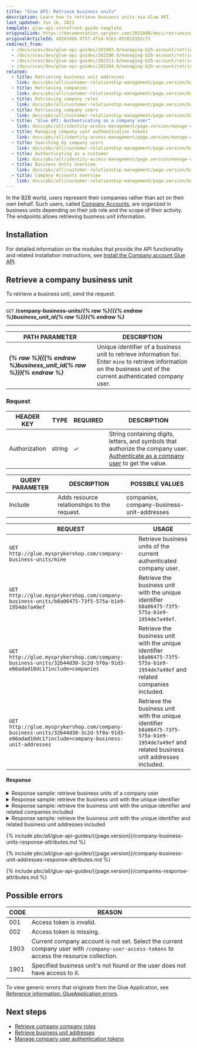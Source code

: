 ```yaml
---
title: "Glue API: Retrieve business units"
description: Learn how to retrieve business units via Glue API.
last_updated: Jun 16, 2021
template: glue-api-storefront-guide-template
originalLink: https://documentation.spryker.com/2021080/docs/retrieving-business-units
originalArticleId: 4926546b-9757-4f24-91b1-05202d352c73
redirect_from:
  - /docs/scos/dev/glue-api-guides/201903.0/managing-b2b-account/retrieving-business-units.html
  - /docs/scos/dev/glue-api-guides/202200.0/managing-b2b-account/retrieving-business-units.html
  - /docs/scos/dev/glue-api-guides/202311.0/managing-b2b-account/retrieving-business-units.html
  - /docs/scos/dev/glue-api-guides/202204.0/managing-b2b-account/retrieving-business-units.html
related:
  - title: Retrieving business unit addresses
    link: docs/pbc/all/customer-relationship-management/page.version/base-shop/manage-using-glue-api/company-account/glue-api-retrieve-business-unit-addresses.html
  - title: Retrieving companies
    link: docs/pbc/all/customer-relationship-management/page.version/base-shop/manage-using-glue-api/company-account/glue-api-retrieve-companies.html
  - title: Retrieving company roles
    link: docs/pbc/all/customer-relationship-management/page.version/base-shop/manage-using-glue-api/company-account/glue-api-retrieve-company-roles.html
  - title: Retrieving company users
    link: docs/pbc/all/customer-relationship-management/page.version/base-shop/manage-using-glue-api/company-account/glue-api-retrieve-company-users.html
  - title: "Glue API: Authenticating as a company user"
    link: docs/pbc/all/identity-access-management/page.version/manage-using-glue-api/glue-api-authenticate-as-a-company-user.html
  - title: Managing company user authentication tokens
    link: docs/pbc/all/identity-access-management/page.version/manage-using-glue-api/glue-api-manage-company-user-authentication-tokens.html
  - title: Searching by company users
    link: docs/pbc/all/customer-relationship-management/page.version/base-shop/manage-using-glue-api/company-account/glue-api-search-by-company-users.html
  - title: Authenticating as a customer
    link: docs/pbc/all/identity-access-management/page.version/manage-using-glue-api/glue-api-authenticate-as-a-customer.html
  - title: Business Units overview
    link: docs/pbc/all/customer-relationship-management/page.version/base-shop/company-account-feature-overview/business-units-overview.html
  - title: Company Accounts overview
    link: docs/pbc/all/customer-relationship-management/page.version/base-shop/company-account-feature-overview/company-accounts-overview.html
---
```


In the B2B world, users represent their companies rather than act on their own behalf. Such users, called [Company Accounts](/docs/pbc/all/customer-relationship-management/{{page.version}}/base-shop/company-account-feature-overview/company-accounts-overview.html), are organized in business units depending on their job role and the scope of their activity. The endpoints allows retrieving business unit information.

## Installation

For detailed information on the modules that provide the API functionality and related installation instructions, see [Install the Company account Glue API](/docs/pbc/all/customer-relationship-management/{{page.version}}/base-shop/install-and-upgrade/install-glue-api/install-the-company-account-glue-api.html).

## Retrieve a company business unit

To retrieve a business unit, send the request:

***
`GET` **/company-business-units/*{% raw %}{{{% endraw %}business_unit_id{% raw %}}}{% endraw %}***
***

| PATH PARAMETER | DESCRIPTION |
| --- | --- |
| ***{% raw %}{{{% endraw %}business_unit_id{% raw %}}}{% endraw %}*** | Unique identifier of a business unit to retrieve information for. Enter `mine` to retrieve information on the business unit of the current authenticated company user.  |

### Request

| HEADER KEY | TYPE | REQUIRED | DESCRIPTION |
| --- | --- | --- | --- |
| Authorization | string | &check; | String containing digits, letters, and symbols that authorize the company user. [Authenticate as a company user](/docs/pbc/all/identity-access-management/{{page.version}}/manage-using-glue-api/glue-api-authenticate-as-a-company-user.html#authenticate-as-a-company-user) to get the value.  |

| QUERY PARAMETER | DESCRIPTION | POSSIBLE VALUES |
| --- | --- | --- |
| Include | Adds resource relationships to the request. | companies, company-business-unit-addresses |

| REQUEST | USAGE |
| --- | --- |
| `GET http://glue.mysprykershop.com/company-business-units/mine` | Retrieve business units of the current authenticated company user. |
| `GET http://glue.mysprykershop.com/company-business-units/b8a06475-73f5-575a-b1e9-1954de7a49ef` | Retrieve the business unit with the unique identifier `b8a06475-73f5-575a-b1e9-1954de7a49ef`. |
| `GET http://glue.mysprykershop.com/company-business-units/32b44d30-3c2d-5f0a-91d3-e66adad10dc1?include=companies` | Retrieve the business unit with the unique identifier `b8a06475-73f5-575a-b1e9-1954de7a49ef` and related companies included. |
| `GET http://glue.mysprykershop.com/company-business-units/32b44d30-3c2d-5f0a-91d3-e66adad10dc1?include=company-business-unit-addresses` | Retrieve the business unit with the unique identifier `b8a06475-73f5-575a-b1e9-1954de7a49ef` and related business unit addresses included.  |

#### Response


<details><summary>Response sample: retrieve business units of a company user</summary>

```json
{
    "data": {
        "type": "company-business-units",
        "id": "b8a06475-73f5-575a-b1e9-1954de7a49ef",
        "attributes": {
            "name": "Hotel Tommy Berlin",
            "email": "hotel.tommy@spryker.com",
            "phone": "+49 (30) 1234 56789",
            "externalUrl": "",
            "bic": "OSDD DE 81 005",
            "iban": "DE 91 10000000 0123456789",
            "defaultBillingAddress": null
        },
        "links": {
            "self": "http://glue.mysprykershop.com/company-business-units/b8a06475-73f5-575a-b1e9-1954de7a49ef"
        }
    }
}
```
</details>


<details>
<summary>Response sample: retrieve the business unit with the unique identifier</summary>

```json
{
    "data": [
        {
            "type": "company-business-units",
            "id": "5a6032dc-fbce-5d0d-9d57-11ade1947bac",
            "attributes": {
                "name": "Cleaning Mitte",
                "email": "Cleaning.Mitte@spryker.com",
                "phone": "12345617",
                "externalUrl": "",
                "bic": "",
                "iban": "",
                "defaultBillingAddress": null
            },
            "links": {
                "self": "http://glue.mysprykershop.com/company-business-units/5a6032dc-fbce-5d0d-9d57-11ade1947bac"
            }
        }
    ],
    "links": {
        "self": "http://glue.mysprykershop.com/company-business-units/mine"
    }
}
```
</details>


<details><summary>Response sample: retrieve the business unit with the unique identifier and related companies included</summary>

```json
{
    "data": {
        "type": "company-business-units",
        "id": "32b44d30-3c2d-5f0a-91d3-e66adad10dc1",
        "attributes": {...},
        "links": {...},
        "relationships": {
            "companies": {
                "data": [
                    {
                        "type": "companies",
                        "id": "0818f408-cc84-575d-ad54-92118a0e4273"
                    }
                ]
            }
        }
    },
    "included": [
        {
            "type": "companies",
            "id": "0818f408-cc84-575d-ad54-92118a0e4273",
            "attributes": {
                "isActive": true,
                "name": "Test Company",
                "status": "approved"
            },
            "links": {
                "self": "http://glue.mysprykershop.com/companies/0818f408-cc84-575d-ad54-92118a0e4273"
            }
        }
    ]
}
```
</details>

<details>
<summary>Response sample: retrieve the business unit with the unique identifier and related business unit addresses included</summary>

```json
{
    "data": {
        "type": "company-business-units",
        "id": "32b44d30-3c2d-5f0a-91d3-e66adad10dc1",
        "attributes": {...},
        "links": {...},
        "relationships": {
            "company-business-unit-addresses": {
                "data": [
                    {
                        "type": "company-business-unit-addresses",
                        "id": "19a55c0d-7bf0-580c-a9e8-6edacdc1ecde"
                    }
                ]
            }
        }
    },
    "included": [
        {
            "type": "company-business-unit-addresses",
            "id": "19a55c0d-7bf0-580c-a9e8-6edacdc1ecde",
            "attributes": {
                "address1": "Kirncher Str.",
                "address2": "7",
                "address3": "",
                "zipCode": "10247",
                "city": "Berlin",
                "phone": "4902890031",
                "iso2Code": "DE",
                "comment": ""
            },
            "links": {
                "self": "http://glue.mysprykershop.com/company-business-unit-addresses/19a55c0d-7bf0-580c-a9e8-6edacdc1ecde"
            }
        }
    ]
}
```
</details>

{% include pbc/all/glue-api-guides/{{page.version}}/company-business-units-response-attributes.md %} <!-- To edit, see /_includes/pbc/all/glue-api-guides/202311.0/company-business-units-response-attributes.md -->

{% include pbc/all/glue-api-guides/{{page.version}}/company-business-unit-addresses-response-attributes.md %} <!-- To edit, see /_includes/pbc/all/glue-api-guides/202311.0/company-business-unit-addresses-response-attributes.md -->


{% include pbc/all/glue-api-guides/{{page.version}}/companies-response-attributes.md %} <!-- To edit, see /_includes/pbc/all/glue-api-guides/202311.0/companies-response-attributes.md -->


## Possible errors

| CODE | REASON |
| --- | --- |
| 001 | Access token is invalid. |
| 002 | Access token is missing. |
| 1903 | Current company account is not set. Select the current company user with `/company-user-access-tokens` to access the resource collection. |
| 1901 | Specified business unit's not found or the user does not have access to it. |

To view generic errors that originate from the Glue Application, see [Reference information: GlueApplication errors](/docs/dg/dev/glue-api/{{page.version}}/old-glue-infrastructure/reference-information-glueapplication-errors.html).

##  Next steps

* [Retrieve company company roles](/docs/pbc/all/customer-relationship-management/{{page.version}}/base-shop/manage-using-glue-api/company-account/glue-api-retrieve-company-roles.html)
* [Retrieve business unit addresses](/docs/pbc/all/customer-relationship-management/{{page.version}}/base-shop/manage-using-glue-api/company-account/glue-api-retrieve-business-unit-addresses.html)
* [Manage company user authentication tokens](/docs/pbc/all/identity-access-management/{{page.version}}/manage-using-glue-api/glue-api-manage-company-user-authentication-tokens.html)
